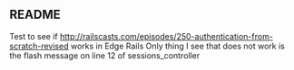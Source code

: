 ## README

Test to see if http://railscasts.com/episodes/250-authentication-from-scratch-revised works in Edge Rails
Only thing I see that does not work is the flash message on line 12 of sessions_controller
